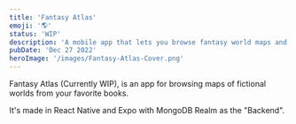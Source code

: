 ```yaml
---
title: 'Fantasy Atlas'
emoji: '🌎'
status: 'WIP'
description: 'A mobile app that lets you browse fantasy world maps and acts a companion'
pubDate: 'Dec 27 2022'
heroImage: '/images/Fantasy-Atlas-Cover.png'
---
```


Fantasy Atlas (Currently WIP), is an app for browsing maps of fictional worlds from your favorite books.

It's made in React Native and Expo with MongoDB Realm as the "Backend".
